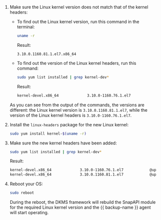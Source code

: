 1. Make sure the Linux kernel version does not match that of the kernel headers:

    * To find out the Linux kernel version, run this command in the terminal:

        ```bash
        uname -r
        ```

        Result:

        ```text
        3.10.0.1160.81.1.el7.x86_64
        ```
    * To find out the version of the Linux kernel headers, run this command:

        ```bash
        sudo yum list installed | grep kernel-dev*
        ```

        Result:

        ```bash
        kernel-devel.x86_64             3.10.0-1160.76.1.el7            @updates
        ```
    As you can see from the output of the commands, the versions are different: the Linux kernel version is `3.10.0.1160.81.1.el7`, while the version of the Linux kernel headers is `3.10.0-1160.76.1.el7`.
1. Install the `linux-headers` package for the new Linux kernel:

    ```bash
    sudo yum install kernel-$(uname -r)
    ```
1. Make sure the new kernel headers have been added:

    ```bash
    sudo yum list installed | grep kernel-dev*
    ```

    Result:

    ```bash
    kernel-devel.x86_64             3.10.0-1160.76.1.el7            @updates
    kernel-devel.x86_64             3.10.0.1160.81.1.el7            @updates
    ```
1. Reboot your OS:

    ```bash
    sudo reboot
    ```

    During the reboot, the DKMS framework will rebuild the SnapAPI module for the required Linux kernel version and the {{ backup-name }} agent will start operating.